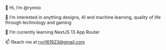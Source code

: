 👋 Hi, I’m @rynnio

👀 I’m interested in anything designs, AI and machine learning, quality of life through technology and gaming

🌱 I’m currently learning NextJS 13 App Router

📫 Reach me at ryn161923@gmail.com
